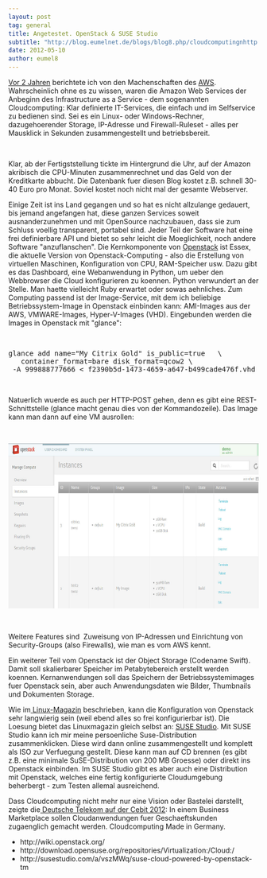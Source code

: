 ```yaml
---
layout: post
tag: general
title: Angetestet. OpenStack & SUSE Studio
subtitle: "http://blog.eumelnet.de/blogs/blog8.php/cloudcomputingnhttp://www.zdnet.de/news/41560611/cebit-telekom-cloud-unterstuetzt-kuenftig-openstack.htmnhttp://www.linux-magazin.de/Heft-Abo/Ausgaben/2012/01/Suse-Cloud"
date: 2012-05-10
author: eumel8
---
```


<p><a href="/blogs/blog8.php/cloudcomputing" target="_blank">Vor 2 Jahren</a> berichtete ich von den Machenschaften des <a href="http://aws.amazon.com/de/" target="_self">AWS</a>.  Wahrscheinlich ohne es zu wissen, waren die Amazon Web Services der Anbeginn des Infrastructure as a Service - dem sogenannten Cloudcomputing: Klar definierte IT-Services, die einfach und im Selfservice zu bedienen sind. Sei es ein Linux- oder Windows-Rechner, dazugehoerender Storage, IP-Adresse und Firewall-Ruleset - alles per Mausklick in Sekunden zusammengestellt und betriebsbereit.</p>
<br/>
<p>Klar, ab der Fertigststellung tickte im Hintergrund die Uhr, auf der Amazon akribisch die CPU-Minuten zusammenrechnet und das Geld von der Kreditkarte abbucht. Die Datenbank fuer diesen Blog kostet z.B. schnell 30-40 Euro pro Monat. Soviel kostet noch nicht mal der gesamte Webserver.</p>
<p>Einige Zeit ist ins Land gegangen und so hat es nicht allzulange gedauert, bis jemand angefangen hat, diese ganzen Services soweit ausnanderzunehmen und mit OpenSource nachzubauen, dass sie zum Schluss voellig transparent, portabel sind. Jeder Teil der Software hat eine frei definierbare API und bietet so sehr leicht die Moeglichkeit, noch andere Software "anzuflanschen". Die Kernkomponente von <a href="http://openstack.org" target="_blank">Openstack</a> ist Essex, die aktuelle Version von Openstack-Computing - also die Erstellung von virtuellen Maschinen, Konfiguration von CPU, RAM-Speicher usw. Dazu gibt es das Dashboard, eine Webanwendung in Python, um ueber den Webbrowser die Cloud konfigurieren zu koennen. Python verwundert an der Stelle. Man haette vielleicht Ruby erwartet oder sowas aehnliches. Zum Computing passend ist der Image-Service, mit dem ich beliebige Betriebssystem-Image in Openstack einbinden kann: AMI-Images aus der AWS, VMWARE-Images, Hyper-V-Images (VHD). Eingebunden werden die Images in Openstack mit "glance":</p>
<p> </p>
<pre>glance add name="My Citrix Gold" is_public=true   \<br />   container_format=bare disk_format=qcow2 \ <br /> -A 999888777666 &lt; f2390b5d-1473-4659-a647-b499cade476f.vhd 99888777666.vcd .
</pre>
<p> </p>
<p>Natuerlich wuerde es auch per HTTP-POST gehen, denn es gibt eine REST-Schnittstelle (glance macht genau dies von der Kommandozeile). Das Image kann man dann auf eine VM ausrollen:</p>
<p> </p>
<div class="image_block"><a href="/images/openstack.jpg?mtime=1336767346"><img src="/images/openstack.jpg?mtime=1336767346" alt="" width="687" height="332" /></a></div>
<p> </p>
<p>Weitere Features sind  Zuweisung von IP-Adressen und Einrichtung von Security-Groups (also Firewalls), wie man es vom AWS kennt.</p>
<p>Ein weiterer Teil vom Openstack ist der Object Storage (Codename Swift). Damit soll skalierbarer Speicher im Petabytebereich erstellt werden koennen. Kernanwendungen soll das Speichern der Betriebssystemimages fuer Openstack sein, aber auch Anwendungsdaten wie Bilder, Thumbnails und Dokumenten Storage.</p>
<p>Wie im<a href="http://www.linux-magazin.de/Heft-Abo/Ausgaben/2012/01/Suse-Cloud" target="_blank"> Linux-Magazin</a> beschrieben, kann die Konfiguration von Openstack sehr langwierig sein (weil ebend alles so frei konfigurierbar ist). Die Loesung bietet das Linuxmagazin gleich selbst an: <a href="http://susestudio.com/" target="_blank">SUSE Studio</a>. Mit SUSE Studio kann ich mir meine persoenliche Suse-Distribution zusammenklicken. Diese wird dann online zusammengestellt und komplett als ISO zur Verfuegung gestellt. Diese kann man auf CD brennen (es gibt z.B. eine minimale SuSE-Distribution von 200 MB Groesse) oder direkt ins Openstack einbinden. Im SUSE Studio gibt es aber auch eine Distribution mit Openstack, welches eine fertig konfigurierte Cloudumgebung beherbergt - zum Testen allemal ausreichend.</p>
<p>Dass Cloudcomputing nicht mehr nur eine Vision oder Bastelei darstellt, zeigte die<a href="http://www.zdnet.de/news/41560611/cebit-telekom-cloud-unterstuetzt-kuenftig-openstack.htm" target="_blank"> Deutsche Telekom auf der Cebit 2012</a>: In einem Business Marketplace sollen Cloudanwendungen fuer Geschaeftskunden zugaenglich gemacht werden. Cloudcomputing Made in Germany.</p>

<ul>
<li>http://wiki.openstack.org/</li>
<li>http://download.opensuse.org/repositories/Virtualization:/Cloud:/</li>
<li>http://susestudio.com/a/vszMWq/suse-cloud-powered-by-openstack-tm</li>
</ul>
